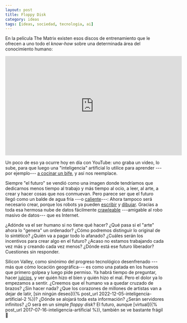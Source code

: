 ```yaml
---
layout: post
title: Floppy Disk
category: ideas
tags: [ideas, sociedad, tecnologia, ai]
---
```


En la película The Matrix existen esos discos de entrenamiento que le
ofrecen a uno todo el *know-how* sobre una determinada área del
conocimiento humano:

<iframe width="560" height="315" src="https://www.youtube.com/embed/w_8NsPQBdV0" title="The Matrix movie - Training Disk scenes" frameborder="0" allow="accelerometer; autoplay; clipboard-write; encrypted-media; gyroscope; picture-in-picture; web-share" allowfullscreen></iframe>

Un poco de eso ya ocurre hoy en día con YouTube: uno graba un video,
lo sube, para que luego una "inteligencia" artificial lo
utilice para aprender ---por ejemplo--- [a cocinar un bife](https://www.youtube.com/watch?v=i1GVwbYURuQ),
y así nos reemplace.

Siempre "el futuro" se vendió como una imagen donde tendríamos que
dedicarnos menos tiempo al trabajo y más tiempo al ocio, a leer, al
arte, a crear y hacer cosas que nos conmuevan. Pero parece ser que el
futuro llegó como un balde de agua fría ---o
[caliente](https://elpais.com/argentina/2023-03-08/argentina-registra-el-verano-mas-caluroso-de-su-historia.html)---:
Ahora tampoco será necesario crear, porque los robots ya pueden
[escribir](https://nypost.com/2023/02/22/sci-fi-magazine-not-accepting-submissions-due-to-bots/)
y [dibujar](https://www.youtube.com/watch?v=GOwxXj1EIXM).
Gracias a toda esa hermosa nube de datos
fácilmente [crawleable](https://en.wiktionary.org/wiki/crawlable)
---amigable al robo masivo de datos--- que es Internet.

¿Adónde va el ser humano si no tiene qué hacer? ¿Qué pasa si el "arte"
ahora lo "genera" un ordenador? ¿Cómo podremos distinguir lo original
de lo sintético? ¿Quién va a pagar todo lo afanado? ¿Cuáles serán los
incentivos para crear algo en el futuro? ¿Acaso no estamos trabajando
cada vez más y creando cada vez menos? ¿Dónde está ese futuro
liberador? Cuestiones sin responder.

Silicon Valley, como sinónimo del progreso tecnológico desenfrenado
---más que cómo locación geográfica--- es como una patada en los
huevos que primero golpea y luego pide permiso. Ya habrá tiempo de
preguntar, hacer
[juicios](https://hipertextual.com/2023/02/getty-demanda-ia-stable-diffusion-derechos-autor),
y ver quién hizo el bien y quién hizo el mal. Pero el dolor ya lo
empezamos a sentir. ¿Creemos que el humano va a quedar cruzado de
brazos? ¿Sin hacer nada? ¿Que los corazones de millones de artistas
van a dejar de latir, [sin ningún deseo]({% post_url
2022-12-05-inteligencia-artificial-2 %})?  ¿Dónde se alojará toda esta
información? ¿Serán servidores infinitos? ¿O será en un simple *floppy
disk*? El futuro, aunque [virtual]({% post_url
2017-07-16-inteligencia-artificial %}), también se ve bastante frágil 💾
